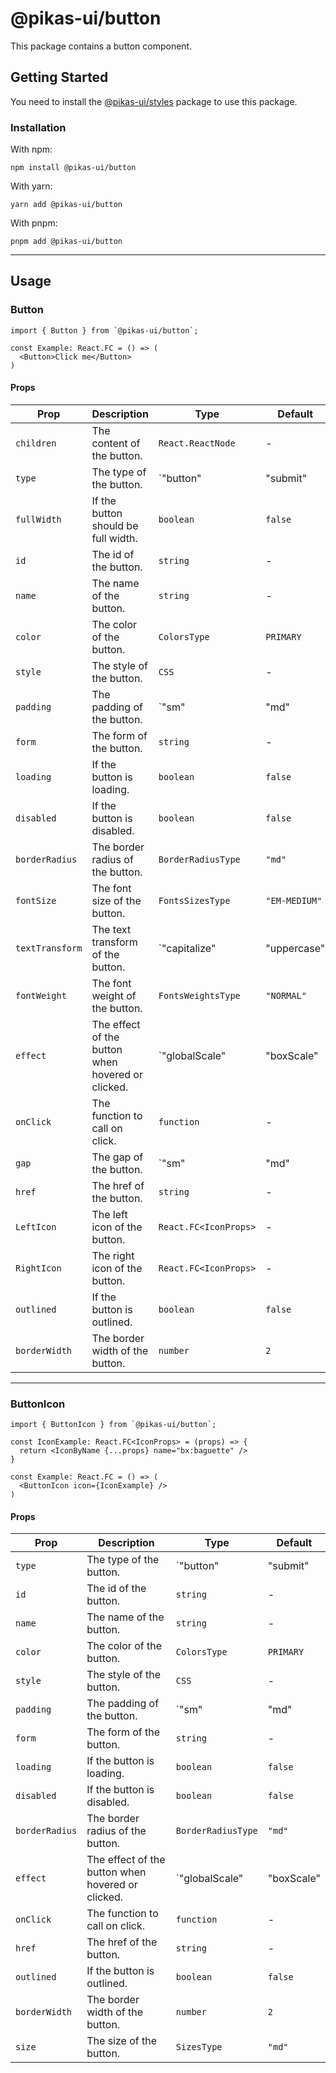 # @pikas-ui/button

This package contains a button component.

## Getting Started

You need to install the [@pikas-ui/styles](../styles/README.md) package to use this package.

### Installation

With npm:

```
npm install @pikas-ui/button
```

With yarn:

```
yarn add @pikas-ui/button
```

With pnpm:

```
pnpm add @pikas-ui/button
```

---

## Usage

### Button

```tsx
import { Button } from `@pikas-ui/button`;

const Example: React.FC = () => (
  <Button>Click me</Button>
)
```

#### Props

| Prop            | Description                                       | Type                                              | Default       |
|-----------------|---------------------------------------------------|---------------------------------------------------|---------------|
| `children`      | The content of the button.                        | `React.ReactNode`                                 | -             |
| `type`          | The type of the button.                           | `"button" | "submit" | "reset"`                   | `"button"`    |
| `fullWidth`     | If the button should be full width.               | `boolean`                                         | `false`       |
| `id`            | The id of the button.                             | `string`                                          | -             |
| `name`          | The name of the button.                           | `string`                                          | -             |
| `color`         | The color of the button.                          | `ColorsType`                                      | `PRIMARY`     |
| `style`         | The style of the button.                          | `CSS`                                             | -             |
| `padding`       | The padding of the button.                        | `"sm" | "md" | "lg"`                              | `md`          |
| `form`          | The form of the button.                           | `string`                                          | -             |
| `loading`       | If the button is loading.                         | `boolean`                                         | `false`       |
| `disabled`      | If the button is disabled.                        | `boolean`                                         | `false`       |
| `borderRadius`  | The border radius of the button.                  | `BorderRadiusType`                                | `"md"`        |
| `fontSize`      | The font size of the button.                      | `FontsSizesType`                                  | `"EM-MEDIUM"` |
| `textTransform` | The text transform of the button.                 | `"capitalize" | "uppercase" | "default" | "none"` | `"default"`   |
| `fontWeight`    | The font weight of the button.                    | `FontsWeightsType`                                | `"NORMAL"`    |
| `effect`        | The effect of the button when hovered or clicked. | `"globalScale" | "boxScale" | "opacity"`          | `"opacity"`   |
| `onClick`       | The function to call on click.                    | `function`                                        | -             |
| `gap`           | The gap of the button.                            | `"sm" | "md" | "lg"`                              | `"md"`        |
| `href`          | The href of the button.                           | `string`                                          | -             |
| `LeftIcon`      | The left icon of the button.                      | `React.FC<IconProps>`                             | -             |
| `RightIcon`     | The right icon of the button.                     | `React.FC<IconProps>`                             | -             |
| `outlined`      | If the button is outlined.                        | `boolean`                                         | `false`       |
| `borderWidth`   | The border width of the button.                   | `number`                                          | `2`           |

---

### ButtonIcon

```tsx
import { ButtonIcon } from `@pikas-ui/button`;

const IconExample: React.FC<IconProps> = (props) => {
  return <IconByName {...props} name="bx:baguette" />
}

const Example: React.FC = () => (
  <ButtonIcon icon={IconExample} />
)
```

#### Props
| Prop           | Description                                       | Type                                     | Default     |
|----------------|---------------------------------------------------|------------------------------------------|-------------|
| `type`         | The type of the button.                           | `"button" | "submit" | "reset"`          | `"button"`  |
| `id`           | The id of the button.                             | `string`                                 | -           |
| `name`         | The name of the button.                           | `string`                                 | -           |
| `color`        | The color of the button.                          | `ColorsType`                             | `PRIMARY`   |
| `style`        | The style of the button.                          | `CSS`                                    | -           |
| `padding`      | The padding of the button.                        | `"sm" | "md" | "lg"`                     | `md`        |
| `form`         | The form of the button.                           | `string`                                 | -           |
| `loading`      | If the button is loading.                         | `boolean`                                | `false`     |
| `disabled`     | If the button is disabled.                        | `boolean`                                | `false`     |
| `borderRadius` | The border radius of the button.                  | `BorderRadiusType`                       | `"md"`      |
| `effect`       | The effect of the button when hovered or clicked. | `"globalScale" | "boxScale" | "opacity"` | `"opacity"` |
| `onClick`      | The function to call on click.                    | `function`                               | -           |
| `href`         | The href of the button.                           | `string`                                 | -           |
| `outlined`     | If the button is outlined.                        | `boolean`                                | `false`     |
| `borderWidth`  | The border width of the button.                   | `number`                                 | `2`         |
| `size`         | The size of the button.                           | `SizesType`                              | `"md"`      |
